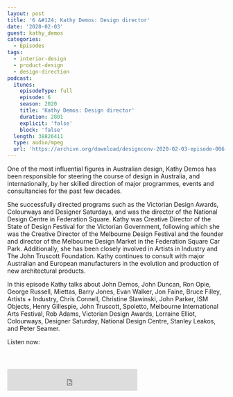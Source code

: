 ```yaml
---
layout: post
title: '6 &#124; Kathy Demos: Design director'
date: '2020-02-03'
guest: kathy_demos
categories:
  - Episodes
tags:
  - interior-design
  - product-design
  - design-direction
podcast:
  itunes:
    episodeType: full
    episode: 6
    season: 2020
    title: 'Kathy Demos: Design director'
    duration: 2801
    explicit: 'false'
    block: 'false'
  length: 38826411
  type: audio/mpeg
  url: 'https://archive.org/download/designconv-2020-02-03-episode-006-kathy-demos/2020-02-03-episode-006-kathy-demos.mp3'
---
```


One of the most influential figures in Australian design, Kathy Demos has been
responsible for steering the course of design in Australia, and internationally,
by her skilled direction of major programmes, events and consultancies for the
past few decades.

She successfully directed programs such as the Victorian Design Awards,
Colourways and Designer Saturdays, and was the director of the National Design
Centre in Federation Square. Kathy was Creative Director of the State of Design
Festival for the Victorian Government, following which she was the Creative
Director of the Melbourne Design Festival and the founder and director of the
Melbourne Design Market in the Federation Square Car Park. Additionally, she has
been closely involved in Artists in Industry and The John Truscott
Foundation. Kathy continues to consult with major Australian and European
manufacturers in the evolution and production of new architectural products.

In this episode Kathy talks about John Demos, John Duncan, Ron Opie, George
Russell, Miettas, Barry Jones, Evan Walker, Jon Faine, Bruce Filley, Artists +
Industry, Chris Connell, Christine Slawinski, John Parker, ISM Objects, Henry
Gillespie, John Truscott, Spoletto, Melbourne International Arts Festival, Rob
Adams, Victorian Design Awards, Lorraine Elliot, Colourways, Designer Saturday,
National Design Centre, Stanley Leakos, and Peter Seamer. 

Listen now:
<div class="responsive-embed" style="padding-top: 8%;">
  <!--suppress HtmlUnknownAttribute, HtmlDeprecatedAttribute -->
  <iframe src="https://archive.org/embed/designconv-2020-02-03-episode-006-kathy-demos" class="responsive-embed-item" height="50" frameborder="0" webkitallowfullscreen="true" mozallowfullscreen="true" allowfullscreen></iframe>
</div>
